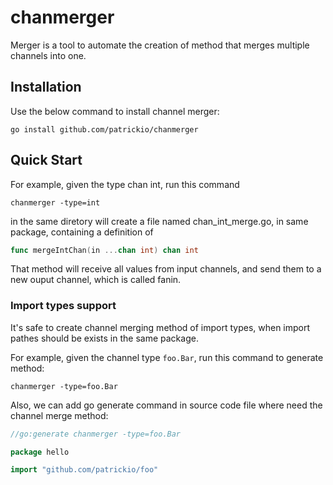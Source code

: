 # chanmerger

Merger is a tool to automate the creation of method that merges multiple channels into one.

## Installation

Use the below command to install channel merger:

```shell
go install github.com/patrickio/chanmerger
```

## Quick Start

For example, given the type chan int, run this command

```shell
chanmerger -type=int
```

in the same diretory will create a file named chan_int_merge.go, in same package, containing a definition of 

```go
func mergeIntChan(in ...chan int) chan int
```

That method will receive all values from input channels, and send them to a new ouput channel, which is called fanin.

### Import types support

It's safe to create channel merging method of import types, when import pathes should be exists in the same package.

For example, given the channel type `foo.Bar`, run this command to generate method:

```shell
chanmerger -type=foo.Bar
```

Also, we can add go generate command in source code file where need the channel merge method:

```go
//go:generate chanmerger -type=foo.Bar

package hello

import "github.com/patrickio/foo"
```